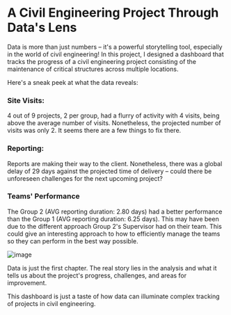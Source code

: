 # A Civil Engineering Project Through Data's Lens ️
Data is more than just numbers – it's a powerful storytelling tool, especially in the world of civil engineering! In this project, I designed a dashboard that tracks the progress of a civil engineering project consisting of the maintenance of critical structures across multiple locations.
          
Here's a sneak peek at what the data reveals:


### Site Visits:
4 out of 9 projects, 2 per group, had a flurry of activity with 4 visits, being above the average number of visits. Nonetheless, the projected number of visits was only 2. It seems there are a few things to fix there.

### Reporting:
Reports are making their way to the client. Nonetheless, there was a global delay of 29 days against the projected time of delivery – could there be unforeseen challenges for the next upcoming project?

### Teams' Performance
The Group 2 (AVG reporting duration: 2.80 days) had a better performance than the Group 1 (AVG reporting duration: 6.25 days). This may have been due to the different approach Group 2's Supervisor had on their team. This could give an interesting approach to how to efficiently manage the teams so they can perform in the best way possible.

![image](https://github.com/HansselMorales/ProjectsPortfolio/assets/122589585/f1b345dd-c7ef-4c44-a1ea-c2c679aa378b)



Data is just the first chapter. The real story lies in the analysis and what it tells us about the project's progress, challenges, and areas for improvement.

This dashboard is just a taste of how data can illuminate complex tracking of projects in civil engineering.
